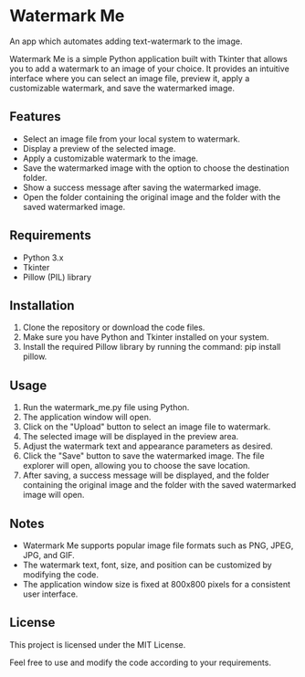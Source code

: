 # Watermark Me
An app which automates adding text-watermark to the image.


Watermark Me is a simple Python application built with Tkinter that allows you to add a watermark to an image of your choice. It provides an intuitive interface where you can select an image file, preview it, apply a customizable watermark, and save the watermarked image.

## Features
* Select an image file from your local system to watermark.
* Display a preview of the selected image.
* Apply a customizable watermark to the image.
* Save the watermarked image with the option to choose the destination folder.
* Show a success message after saving the watermarked image.
* Open the folder containing the original image and the folder with the saved watermarked image.

## Requirements

* Python 3.x
* Tkinter
* Pillow (PIL) library

## Installation

1. Clone the repository or download the code files.
2. Make sure you have Python and Tkinter installed on your system.
3. Install the required Pillow library by running the command: pip install pillow.

## Usage

1. Run the watermark_me.py file using Python.
2. The application window will open.
3. Click on the "Upload" button to select an image file to watermark.
4. The selected image will be displayed in the preview area.
5. Adjust the watermark text and appearance parameters as desired.
6. Click the "Save" button to save the watermarked image. The file explorer will open, allowing you to choose the save location.
7. After saving, a success message will be displayed, and the folder containing the original image and the folder with the saved watermarked image will open.

## Notes

* Watermark Me supports popular image file formats such as PNG, JPEG, JPG, and GIF.
* The watermark text, font, size, and position can be customized by modifying the code.
* The application window size is fixed at 800x800 pixels for a consistent user interface.

## License

This project is licensed under the MIT License.

Feel free to use and modify the code according to your requirements.
